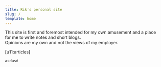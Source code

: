 ```yaml
---
title: Rik's personal site
slug: /
template: home
---
```


This site is first and foremost intended for my own amusement and a place for me to write notes and short blogs.
<br />Opinions are my own and not the views of my employer.

[u11:articles]

```php
asdasd
```
